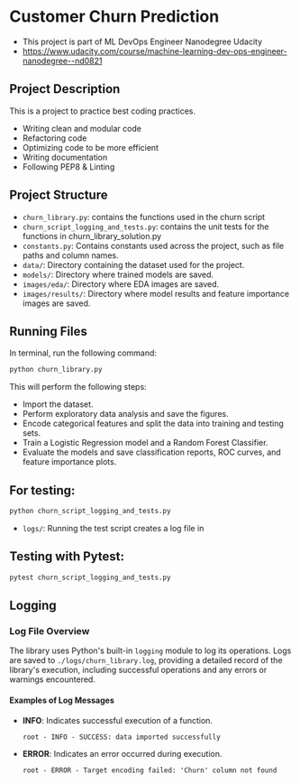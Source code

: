 # Customer Churn Prediction

- This project is part of ML DevOps Engineer Nanodegree Udacity
- https://www.udacity.com/course/machine-learning-dev-ops-engineer-nanodegree--nd0821

## Project Description
This is a project to practice best coding practices.
- Writing clean and modular code
- Refactoring code
- Optimizing code to be more efficient
- Writing documentation
- Following PEP8 & Linting

## Project Structure
- `churn_library.py`: contains the functions used in the churn script  
- `churn_script_logging_and_tests.py`: contains the unit tests for the functions in churn_library_solution.py
- `constants.py`: Contains constants used across the project, such as file paths and column names.
- `data/`: Directory containing the dataset used for the project.
- `models/`: Directory where trained models are saved.
- `images/eda/`: Directory where EDA images are saved.
- `images/results/`: Directory where model results and feature importance images are saved.

## Running Files
In terminal, run the following command: 
```bash
python churn_library.py
```
This will perform the following steps:
- Import the dataset.
- Perform exploratory data analysis and save the figures.
- Encode categorical features and split the data into training and testing sets.
- Train a Logistic Regression model and a Random Forest Classifier.
- Evaluate the models and save classification reports, ROC curves, and feature importance plots.
 
## For testing:
```bash
python churn_script_logging_and_tests.py 
``` 
- `logs/`: Running the test script creates a log file in

## Testing with Pytest:
```bash
pytest churn_script_logging_and_tests.py
```


## Logging

### Log File Overview

The library uses Python's built-in `logging` module to log its operations. Logs are saved to `./logs/churn_library.log`, providing a detailed record of the library's execution, including successful operations and any errors or warnings encountered.

#### Examples of Log Messages

- **INFO**: Indicates successful execution of a function.
  ```
  root - INFO - SUCCESS: data imported successfully
  ```
- **ERROR**: Indicates an error occurred during execution.
  ```
  root - ERROR - Target encoding failed: 'Churn' column not found
  ```

